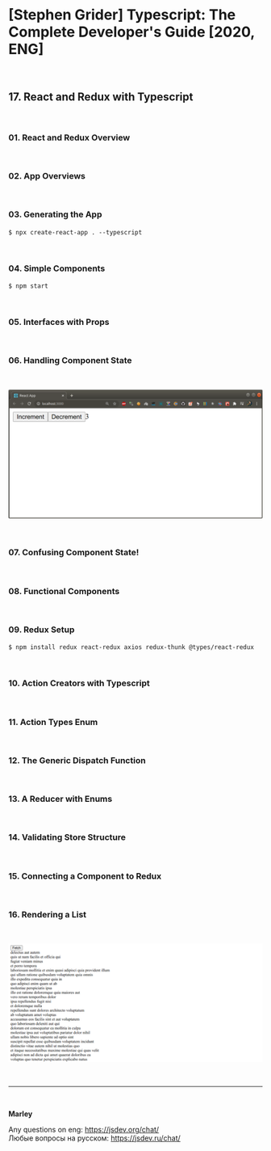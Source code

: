 # [Stephen Grider] Typescript: The Complete Developer's Guide [2020, ENG]

<br/>

## 17. React and Redux with Typescript

<br/>

### 01. React and Redux Overview

<br/>

### 02. App Overviews

<br/>

### 03. Generating the App

    $ npx create-react-app . --typescript

<br/>

### 04. Simple Components

    $ npm start

<br/>

### 05. Interfaces with Props

<br/>

### 06. Handling Component State

<br/>

![Application](/img/pic-08-01.png?raw=true)

<br/>

### 07. Confusing Component State!

<br/>

### 08. Functional Components

<br/>

### 09. Redux Setup

    $ npm install redux react-redux axios redux-thunk @types/react-redux

<br/>

### 10. Action Creators with Typescript

<br/>

### 11. Action Types Enum

<br/>

### 12. The Generic Dispatch Function

<br/>

### 13. A Reducer with Enums

<br/>

### 14. Validating Store Structure

<br/>

### 15. Connecting a Component to Redux

<br/>

### 16. Rendering a List

<br/>

![Application](/img/pic-08-02.png?raw=true)

<br/>

---

<br/>

**Marley**

Any questions on eng: https://jsdev.org/chat/  
Любые вопросы на русском: https://jsdev.ru/chat/
